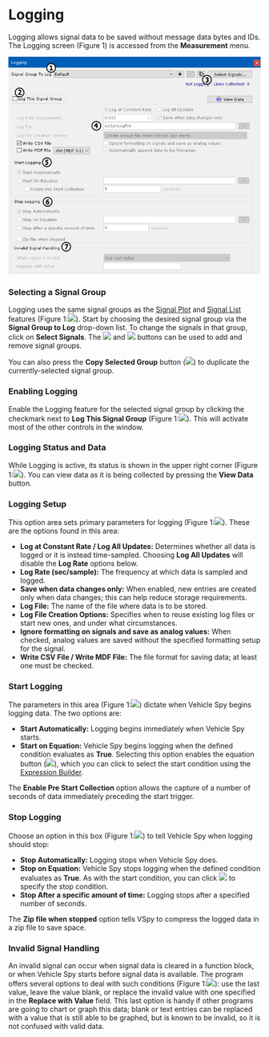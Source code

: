 # Logging

Logging allows signal data to be saved without message data bytes and IDs. The Logging screen (Figure 1) is accessed from the **Measurement** menu.

![Figure 1: The Logging screen.](../../.gitbook/assets/spyLogging.gif)

### Selecting a Signal Group

Logging uses the same signal groups as the [Signal Plot](signal-views/signal-plot.md) and [Signal List](signal-views/signal-list.md) features (Figure 1:![](https://cdn.intrepidcs.net/support/VehicleSpy/assets/smOne.gif)). Start by choosing the desired signal group via the **Signal Group to Log** drop-down list. To change the signals in that group, click on **Select Signals**. The ![](https://cdn.intrepidcs.net/support/VehicleSpy/assets/logging\_+.gif) and ![](https://cdn.intrepidcs.net/support/VehicleSpy/assets/logging\_-.gif) buttons can be used to add and remove signal groups.

You can also press the **Copy Selected Group** button (![](https://cdn.intrepidcs.net/support/VehicleSpy/assets/logging\_copy.gif)) to duplicate the currently-selected signal group.

### Enabling Logging

Enable the Logging feature for the selected signal group by clicking the checkmark next to **Log This Signal Group** (Figure 1:![](https://cdn.intrepidcs.net/support/VehicleSpy/assets/smTwo.gif)). This will activate most of the other controls in the window.

### Logging Status and Data

While Logging is active, its status is shown in the upper right corner (Figure 1:![](https://cdn.intrepidcs.net/support/VehicleSpy/assets/smThree.gif)). You can view data as it is being collected by pressing the **View Data** button.

### Logging Setup

This option area sets primary parameters for logging (Figure 1:![](https://cdn.intrepidcs.net/support/VehicleSpy/assets/smFour.gif)). These are the options found in this area:

* **Log at Constant Rate / Log All Updates:** Determines whether all data is logged or it is instead time-sampled. Choosing **Log All Updates** will disable the **Log Rate** options below.
* **Log Rate (sec/sample):** The frequency at which data is sampled and logged.
* **Save when data changes only:** When enabled, new entries are created only when data changes; this can help reduce storage requirements.
* **Log File:** The name of the file where data is to be stored.
* **Log File Creation Options:** Specifies when to reuse existing log files or start new ones, and under what circumstances.
* **Ignore formatting on signals and save as analog values:** When checked, analog values are saved without the specified formatting setup for the signal.
* **Write CSV File / Write MDF File:** The file format for saving data; at least one must be checked.

### Start Logging

The parameters in this area (Figure 1:![](https://cdn.intrepidcs.net/support/VehicleSpy/assets/smFive.gif)) dictate when Vehicle Spy begins logging data. The two options are:

* **Start Automatically:** Logging begins immediately when Vehicle Spy starts.
* **Start on Equation:** Vehicle Spy begins logging when the defined condition evaluates as **True**. Selecting this option enables the equation button (![](https://cdn.intrepidcs.net/support/VehicleSpy/assets/Functionbutton.gif)), which you can click to select the start condition using the [Expression Builder](../../shared-features-in-vehicle-spy/shared-features-expression-builder.md).

The **Enable Pre Start Collection** option allows the capture of a number of seconds of data immediately preceding the start trigger.

### Stop Logging

Choose an option in this box (Figure 1:![](https://cdn.intrepidcs.net/support/VehicleSpy/assets/smSix.gif)) to tell Vehicle Spy when logging should stop:

* **Stop Automatically:** Logging stops when Vehicle Spy does.
* **Stop on Equation:** Vehicle Spy stops logging when the defined condition evaluates as **True**. As with the start condition, you can click ![](https://cdn.intrepidcs.net/support/VehicleSpy/assets/Functionbutton.gif) to specify the stop condition.
* **Stop After a specific amount of time:** Logging stops after a specified number of seconds.

The **Zip file when stopped** option tells VSpy to compress the logged data in a zip file to save space.

### Invalid Signal Handling

An invalid signal can occur when signal data is cleared in a function block, or when Vehicle Spy starts before signal data is available. The program offers several options to deal with such conditions (Figure 1:![](https://cdn.intrepidcs.net/support/VehicleSpy/assets/smSeven.gif)): use the last value, leave the value blank, or replace the invalid value with one specified in the **Replace with Value** field. This last option is handy if other programs are going to chart or graph this data; blank or text entries can be replaced with a value that is still able to be graphed, but is known to be invalid, so it is not confused with valid data.

